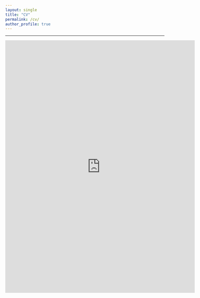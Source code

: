 ```yaml
---
layout: single
title: "CV"
permalink: /cv/
author_profile: true
---
```


---

<embed src="https://lingeyang36.github.io/assets/LingeYangCV_20240801.pdf" type="application/pdf" width="600" height="800" />

